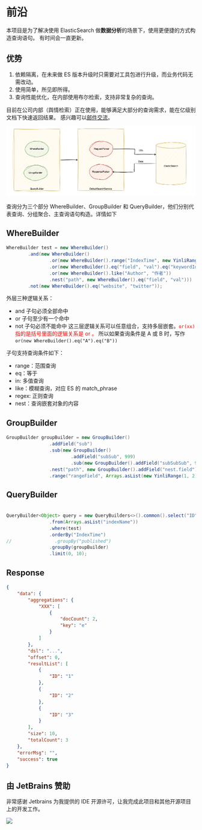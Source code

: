 # 前沿

本项目是为了解决使用 ElasticSearch 做**数据分析**的场景下，使用更便捷的方式构造查询语句。
有时间会一直更新。

## 优势

1. 依赖隔离，在未来做 ES 版本升级时只需要对工具包进行升级，而业务代码无需改动。
2. 使用简单，所见即所得。
3. 查询性能优化，在内部使用布尔检索，支持非常复杂的查询。

目前在公司内部（舆情检索）正在使用，能够满足大部分的查询需求，能在亿级别文档下快速返回结果。
感兴趣可以[邮件交流](mailto:ahianzhang@gmail.com)。

![core.png](.github/assets/img/core.png)

查询分为三个部分 WhereBuilder、GroupBuilder 和 QueryBuilder，他们分别代表查询、分组聚合、主查询语句构造。详情如下

## WhereBuilder
```java
WhereBuilder test = new WhereBuilder()
        .and(new WhereBuilder()
                .or(new WhereBuilder().range("IndexTime", new YinliRange("2024-03-08 18:01:00", "2024-03-08 18:01:00")))
                .or(new WhereBuilder().eq("field", "val").eq("keywordId", "4109"))
                .or(new WhereBuilder().like("Author", "作者"))
                .nest("path", new WhereBuilder().eq("field", "val")))
        .not(new WhereBuilder().eq("website", "twitter"));
```
外层三种逻辑关系：
- and 子句必须全部命中
- or 子句至少有一个命中
- not 子句必须不能命中
这三层逻辑关系可以任意组合，支持多层嵌套。<html><font color=red>``or(xx)`` 指的是括号里面的逻辑关系是 or 。</font></html> 所以如果查询条件是 A 或 B 时，写作 ``or(new WhereBuilder().eq("A").eq("B"))``

子句支持查询条件如下：
- range：范围查询
- eq：等于
- in: 多值查询
- like：模糊查询，对应 ES 的 match_phrase
- regex: 正则查询
- nest：查询嵌套对象的内容

## GroupBuilder

```java
GroupBuilder groupBuilder = new GroupBuilder()
                .addField("sub")
                .sub(new GroupBuilder()
                        .addField("subSub", 999)
                        .sub(new GroupBuilder().addField("subSubSub", 999)))
                .nest("path", new GroupBuilder().addField("nest.field").addField("nest.field2").sub(new GroupBuilder().addField("nestSub")))
                .range("rangeField", Arrays.asList(new YinliRange(1, 2), new YinliRange(2, 3)));
```

## QueryBuilder

```java

QueryBuilder<Object> query = new QueryBuilders<>().common().select("ID")
                .from(Arrays.asList("indexName"))
                .where(test)
                .orderBy("IndexTime")
//                .groupBy("published")
                .groupBy(groupBuilder)
                .limit(0, 10);
```
## Response

```json
{
    "data": {
        "aggregations": {
            "XXX": [
                {
                    "docCount": 2,
                    "key": "e"
                }
            ]
        },
        "dsl": "...",
        "offset": 0,
        "resultList": [
            {
                "ID": "1"
            },
            {
                "ID": "2"
            },
            {
                "ID": "3"
            }
        ],
        "size": 10,
        "totalCount": 3
    },
    "errorMsg": "",
    "success": true
}
```

## 由 JetBrains 赞助

非常感谢 Jetbrains 为我提供的 IDE 开源许可，让我完成此项目和其他开源项目上的开发工作。

[![](https://resources.jetbrains.com/storage/products/company/brand/logos/jb_beam.svg)](https://www.jetbrains.com/?from=https://github.com/overtrue)
